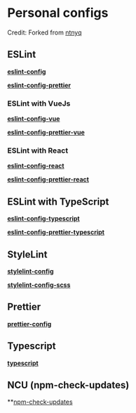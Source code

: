 # Personal configs

Credit:  Forked from [ntnyq](https://github.com/ntnyq/configs)

## ESLint

**[eslint-config](./packages/eslint-config)**

**[eslint-config-prettier](./packages/eslint-config-prettier)**

### ESLint with VueJs

**[eslint-config-vue](./packages/eslint-config-vue)**

**[eslint-config-prettier-vue](./packages/eslint-config-prettier-vue)**

### ESLint with React

**[eslint-config-react](./packages/eslint-config-react)**

**[eslint-config-prettier-react](./packages/eslint-config-prettier-react)**

## ESLint with TypeScript

**[eslint-config-typescript](./packages/eslint-config-typescript)**

**[eslint-config-prettier-typescript](./packages/eslint-config-prettier-typescript)**

## StyleLint

**[stylelint-config](./packages/stylelint-config)**

**[stylelint-config-scss](./packages/stylelint-config-scss)**

## Prettier

**[prettier-config](./packages/prettier-config)**

## Typescript

**[typescript](./packages/typescript)**

## NCU (npm-check-updates)

**[npm-check-updates](./packages/npm-check-updates)
